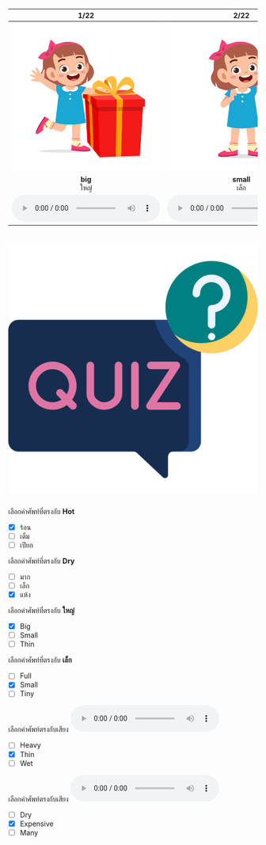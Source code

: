 <div class="carrousel">


|1/22|2/22|3/22|4/22|5/22|6/22|7/22|8/22|9/22|10/22|11/22|12/22|13/22|14/22|15/22|16/22|17/22|18/22|19/22|20/22|21/22|22/22|
| :----: | :----: | :----: | :----: | :----: | :----: | :----: | :----: | :----: | :----: | :----: | :----: | :----: | :----: | :----: | :----: | :----: | :----: | :----: | :----: | :----: | :----: |
|![](/media/img/describing&#x20;things__big.svg)|![](/media/img/describing&#x20;things__small.svg)|![](/media/img/describing&#x20;things__huge.svg)|![](/media/img/describing&#x20;things__tiny.svg)|![](/media/img/describing&#x20;things__thick.svg)|![](/media/img/describing&#x20;things__thin.svg)|![](/media/img/describing&#x20;things__heavy.svg)|![](/media/img/describing&#x20;things__light.svg)|![](/media/img/describing&#x20;things__cheap.svg)|![](/media/img/describing&#x20;things__expensive.svg)|![](/media/img/describing&#x20;things__few.svg)|![](/media/img/describing&#x20;things__many.svg)|![](/media/img/describing&#x20;things__full.svg)|![](/media/img/describing&#x20;things__empty.svg)|![](/media/img/describing&#x20;things__clean.svg)|![](/media/img/describing&#x20;things__dirty.svg)|![](/media/img/describing&#x20;things__quiet.svg)|![](/media/img/describing&#x20;things__loud.svg)|![](/media/img/describing&#x20;things__wet.svg)|![](/media/img/describing&#x20;things__dry.svg)|![](/media/img/describing&#x20;things__hot.svg)|![](/media/img/describing&#x20;things__cold.svg)|
|**big**<br>ใหญ่|**small**<br>เล็ก|**huge**<br>ใหญ่มาก|**tiny**<br>เล็ก|**thick**<br>หนา|**thin**<br>บาง|**heavy**<br>หนัก|**light**<br>เบา|**cheap**<br>ราคาถูก|**expensive**<br>ราคาแพง|**few**<br>น้อย|**many**<br>มาก|**full**<br>เต็ม|**empty**<br>ว่าง|**clean**<br>สะอาด|**dirty**<br>สกปรก|**quiet**<br>เงียบ|**loud**<br>เสียงดัง|**wet**<br>เปียก|**dry**<br>แห้ง|**hot**<br>ร้อน|**cold**<br>เย็น|
|![](/media/audio/big.mp3)|![](/media/audio/small.mp3)|![](/media/audio/huge.mp3)|![](/media/audio/tiny.mp3)|![](/media/audio/thick.mp3)|![](/media/audio/thin.mp3)|![](/media/audio/heavy.mp3)|![](/media/audio/light.mp3)|![](/media/audio/cheap.mp3)|![](/media/audio/expensive.mp3)|![](/media/audio/few.mp3)|![](/media/audio/many.mp3)|![](/media/audio/full.mp3)|![](/media/audio/empty.mp3)|![](/media/audio/clean.mp3)|![](/media/audio/dirty.mp3)|![](/media/audio/quiet.mp3)|![](/media/audio/loud.mp3)|![](/media/audio/wet.mp3)|![](/media/audio/dry.mp3)|![](/media/audio/hot.mp3)|![](/media/audio/cold.mp3)|

</div>



# ![icon](/media/icons/quiz.svg) 

<div class=question>

 เลือกคำศัพท์ที่ตรงกับ **Hot**
 - [x] ร้อน
 - [ ] เต็ม
 - [ ] เปียก
</div>
<div class=question>

 เลือกคำศัพท์ที่ตรงกับ **Dry**
 - [ ] มาก
 - [ ] เล็ก
 - [x] แห้ง
</div>
<div class=question>

 เลือกคำศัพท์ที่ตรงกับ **ใหญ่**
 - [x] Big
 - [ ] Small
 - [ ] Thin
</div>
<div class=question>

 เลือกคำศัพท์ที่ตรงกับ **เล็ก**
 - [ ] Full
 - [x] Small
 - [ ] Tiny
</div>
<div class=question>

เลือกคำศัพท์ตรงกับเสียง ![](/media/audio/thin.mp3) 
 - [ ] Heavy
 - [x] Thin
 - [ ] Wet
</div>

<div class=question>

เลือกคำศัพท์ตรงกับเสียง ![](/media/audio/expensive.mp3) 
 - [ ] Dry
 - [x] Expensive
 - [ ] Many
</div>

